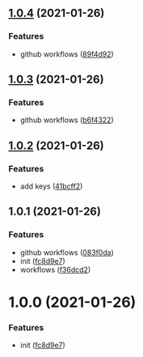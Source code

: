 ## [1.0.4](https://github.com/dixdiydiz/build-module/compare/v1.0.3...v1.0.4) (2021-01-26)

### Features

- github workflows ([89f4d92](https://github.com/dixdiydiz/build-module/commit/89f4d92a59302a98f178c7db84d7d025df974a5a))

## [1.0.3](https://github.com/dixdiydiz/build-module/compare/v1.0.2...v1.0.3) (2021-01-26)

### Features

- github workflows ([b6f4322](https://github.com/dixdiydiz/build-module/commit/b6f43226ab1901a8a71917300b6269a78c339b78))

## [1.0.2](https://github.com/dixdiydiz/build-module/compare/v1.0.1...v1.0.2) (2021-01-26)

### Features

- add keys ([41bcff2](https://github.com/dixdiydiz/build-module/commit/41bcff2dec8d2388b021646b7b7832a83d253b9d))

## 1.0.1 (2021-01-26)

### Features

- github workflows ([083f0da](https://github.com/dixdiydiz/build-module/commit/083f0da9ca37f58387052d1badedaff7b6afe142))
- init ([fc8d9e7](https://github.com/dixdiydiz/build-module/commit/fc8d9e75a07358406e40b5978ac79eb1dd46abf4))
- workflows ([f36dcd2](https://github.com/dixdiydiz/build-module/commit/f36dcd21e6276d184c169c2990256f2b5f700092))

# 1.0.0 (2021-01-26)

### Features

- init ([fc8d9e7](https://github.com/dixdiydiz/build-module/commit/fc8d9e75a07358406e40b5978ac79eb1dd46abf4))
